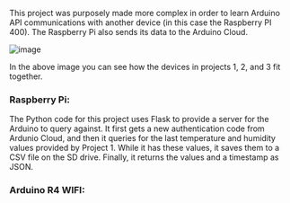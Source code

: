 This project was purposely made more complex in order to learn Arduino API communications with another device (in this case the Raspberry PI 400). The Raspberry Pi also sends its data to the Arduino Cloud.

![image](https://github.com/user-attachments/assets/8fdd72d3-aa2f-4843-bd67-06246a0840d7)

In the above image you can see how the devices in projects 1, 2, and 3 fit together. 

<h3>Raspberry Pi:</h3>

The Python code for this project uses Flask to provide a server for the Arduino to query against. It first gets a new authentication code from Ardunio Cloud, and then it queries for the last temperature and humidity values provided by Project 1. While it has these values, it saves them to a CSV file on the SD drive. Finally, it returns the values and a timestamp as JSON.

<h3>Arduino R4 WIFI:</h3>



